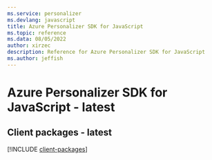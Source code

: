 ```yaml
---
ms.service: personalizer
ms.devlang: javascript
title: Azure Personalizer SDK for JavaScript
ms.topic: reference
ms.data: 08/05/2022
author: xirzec
description: Reference for Azure Personalizer SDK for JavaScript
ms.author: jeffish
---
```

# Azure Personalizer SDK for JavaScript - latest

## Client packages - latest
[!INCLUDE [client-packages](personalizer-client-index.md)]